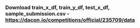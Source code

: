 ### Download train_x_df, train_y_df, test_x_df, sample_submission.csv - https://dacon.io/competitions/official/235709/data
